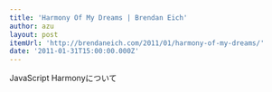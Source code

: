 ```yaml
---
title: 'Harmony Of My Dreams | Brendan Eich'
author: azu
layout: post
itemUrl: 'http://brendaneich.com/2011/01/harmony-of-my-dreams/'
date: '2011-01-31T15:00:00.000Z'
---
```

JavaScript Harmonyについて
